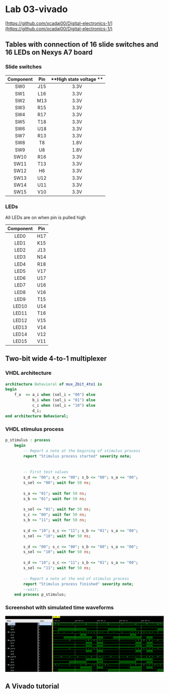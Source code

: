 # Lab 03-vivado

[https://github.com/xcadaj00/Digital-electronics-1/](https://github.com/xcadaj00/Digital-electronics-1/)

## Tables with connection of 16 slide switches and 16 LEDs on Nexys A7 board

### Slide switches

| **Component** | **Pin** | **High state voltage ** |
| :-: | :-: | :-: |
| SW0 | J15 | 3.3V |
| SW1 | L16 | 3.3V |
| SW2 | M13 | 3.3V |
| SW3 | R15 | 3.3V |
| SW4 | R17 | 3.3V |
| SW5 | T18 | 3.3V |
| SW6 | U18 | 3.3V |
| SW7 | R13 | 3.3V |
| SW8 | T8 | 1.8V |
| SW9 | U8 | 1.8V |
| SW10 | R16 | 3.3V |
| SW11 | T13 | 3.3V |
| SW12 | H6 | 3.3V |
| SW13 | U12 | 3.3V |
| SW14 | U11 | 3.3V |
| SW15 | V10 | 3.3V |

### LEDs

All LEDs are on when pin is pulled high

| **Component** | **Pin** |
| :-: | :-: |
| LED0 | H17 |
| LED1 | K15 |
| LED2 | J13 |
| LED3 | N14 |
| LED4 | R18 |
| LED5 | V17 |
| LED6 | U17 |
| LED7 | U16 |
| LED8 | V16 |
| LED9 | T15 |
| LED10 | U14 |
| LED11 | T16 |
| LED12 | V15 |
| LED13 | V14 |
| LED14 | V12 |
| LED15 | V11 |


## Two-bit wide 4-to-1 multiplexer

### VHDL architecture

```vhdl
architecture Behavioral of mux_2bit_4to1 is
begin
    f_o  <= a_i when (sel_i = "00") else
            b_i when (sel_i = "01") else
            c_i when (sel_i = "10") else
            d_i;
end architecture Behavioral;
```

### VHDL stimulus process

```vhdl
p_stimulus : process
    begin
        -- Report a note at the begining of stimulus process
        report "Stimulus process started" severity note;


        -- First test values
        s_d <= "00"; s_c <= "00"; s_b <= "00"; s_a <= "00";
        s_sel <= "00"; wait for 50 ns;
        
        s_a <= "01"; wait for 50 ns;
        s_b <= "01"; wait for 50 ns;
        
        s_sel <= "01"; wait for 50 ns;
        s_c <= "00"; wait for 50 ns;
        s_b <= "11"; wait for 50 ns;
        
        s_d <= "10"; s_c <= "11"; s_b <= "01"; s_a <= "00"; 
        s_sel <= "10"; wait for 50 ns;
        
        s_d <= "00"; s_c <= "00"; s_b <= "00"; s_a <= "00"; 
        s_sel <= "10"; wait for 50 ns;
        
        s_d <= "10"; s_c <= "11"; s_b <= "01"; s_a <= "00";
        s_sel <= "11"; wait for 50 ns;

        -- Report a note at the end of stimulus process
        report "Stimulus process finished" severity note;
        --wait;
    end process p_stimulus;
```

### Screenshot with simulated time waveforms

![](images/sim.png)

## A Vivado tutorial



